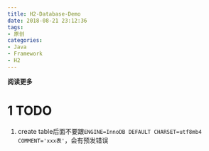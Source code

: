 ```yaml
---
title: H2-Database-Demo
date: 2018-08-21 23:12:36
tags: 
- 原创
categories: 
- Java
- Framework
- H2
---
```


__阅读更多__

<!--more-->

# 1 TODO

1. create table后面不要跟`ENGINE=InnoDB DEFAULT CHARSET=utf8mb4 COMMENT='xxx表'`，会有预发错误


